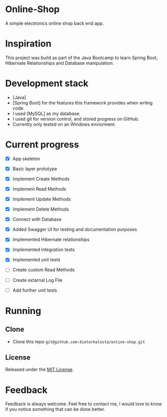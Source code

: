 # Online-Shop
A simple electronics online shop back end app.

# Inspiration
This project was build as part of the Java Bootcamp to learn Spring Boot, Hibernate Relationships and Database manipulation.

# Development stack
+ [Java]
+ [Spring Boot] for the features this framework provides when writng code.
+ I used [MySQL] as my database.
+ I used git for version control, and stored progress on GitHub.
+ Currently only tested on an Windows enviorment.

# Current progress
- [x] App skeleton
- [x] Basic layer prototype
- [x] Implement Create Methods
- [x] Implement Read Methods
- [x] Implement Update Methods
- [x] Implement Delete Methods
- [x] Connect with Database
- [x] Added Swagger UI for testing and documentation purposes
- [x] Implemented Hibernate relationships
- [x] Implemented integration tests
- [x] Implemented unit tests
- [ ] Create custom Read Methods
- [ ] Create extarnal Log File
- [ ] Add further unit tests


# Running

## Clone

+ Clone this repo `git@github.com:dieterhalosta/online-shop.git`


## License

Released under the [MIT License](http://opensource.org/licenses/MIT).

# Feedback

Feedback is always welcome. Feel free to contact me, I would love to know if you notice something that can be done better.
